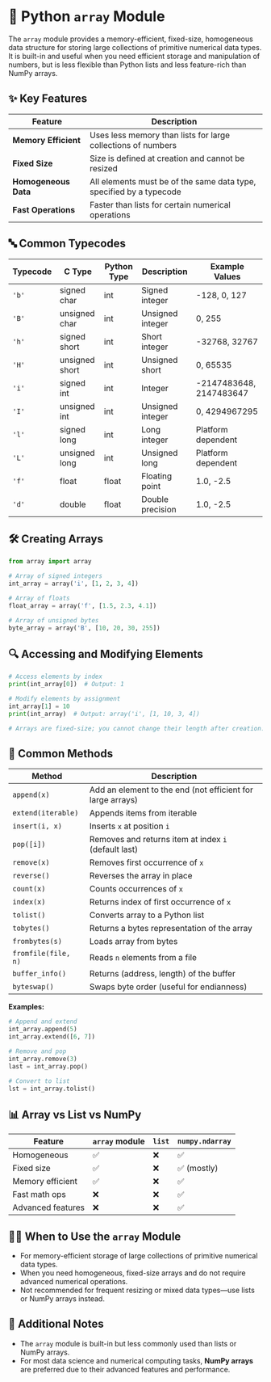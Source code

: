 # 🧮 Python `array` Module

The `array` module provides a memory-efficient, fixed-size, homogeneous data structure for storing large collections of primitive numerical data types. It is built-in and useful when you need efficient storage and manipulation of numbers, but is less flexible than Python lists and less feature-rich than NumPy arrays.

## ✨ Key Features

| Feature             | Description                                                                 |
|---------------------|-----------------------------------------------------------------------------|
| **Memory Efficient**| Uses less memory than lists for large collections of numbers                |
| **Fixed Size**      | Size is defined at creation and cannot be resized                           |
| **Homogeneous Data**| All elements must be of the same data type, specified by a typecode         |
| **Fast Operations** | Faster than lists for certain numerical operations                          |

## 🔤 Common Typecodes

| Typecode | C Type         | Python Type | Description          | Example Values      |
|----------|----------------|-------------|----------------------|---------------------|
| `'b'`    | signed char    | int         | Signed integer       | -128, 0, 127        |
| `'B'`    | unsigned char  | int         | Unsigned integer     | 0, 255              |
| `'h'`    | signed short   | int         | Short integer        | -32768, 32767       |
| `'H'`    | unsigned short | int         | Unsigned short       | 0, 65535            |
| `'i'`    | signed int     | int         | Integer              | -2147483648, 2147483647 |
| `'I'`    | unsigned int   | int         | Unsigned integer     | 0, 4294967295       |
| `'l'`    | signed long    | int         | Long integer         | Platform dependent  |
| `'L'`    | unsigned long  | int         | Unsigned long        | Platform dependent  |
| `'f'`    | float          | float       | Floating point       | 1.0, -2.5           |
| `'d'`    | double         | float       | Double precision     | 1.0, -2.5           |

## 🛠️ Creating Arrays

```python
from array import array

# Array of signed integers
int_array = array('i', [1, 2, 3, 4])

# Array of floats
float_array = array('f', [1.5, 2.3, 4.1])

# Array of unsigned bytes
byte_array = array('B', [10, 20, 30, 255])
```

## 🔍 Accessing and Modifying Elements

```python
# Access elements by index
print(int_array[0])  # Output: 1

# Modify elements by assignment
int_array[1] = 10
print(int_array)  # Output: array('i', [1, 10, 3, 4])

# Arrays are fixed-size; you cannot change their length after creation.
```

## 🧰 Common Methods

| Method                | Description                                              |
|-----------------------|---------------------------------------------------------|
| `append(x)`           | Add an element to the end (not efficient for large arrays) |
| `extend(iterable)`    | Appends items from iterable                             |
| `insert(i, x)`        | Inserts `x` at position `i`                             |
| `pop([i])`            | Removes and returns item at index `i` (default last)    |
| `remove(x)`           | Removes first occurrence of `x`                         |
| `reverse()`           | Reverses the array in place                             |
| `count(x)`            | Counts occurrences of `x`                               |
| `index(x)`            | Returns index of first occurrence of `x`                |
| `tolist()`            | Converts array to a Python list                         |
| `tobytes()`           | Returns a bytes representation of the array             |
| `frombytes(s)`        | Loads array from bytes                                  |
| `fromfile(file, n)`   | Reads `n` elements from a file                          |
| `buffer_info()`       | Returns (address, length) of the buffer                 |
| `byteswap()`          | Swaps byte order (useful for endianness)                |

**Examples:**

```python
# Append and extend
int_array.append(5)
int_array.extend([6, 7])

# Remove and pop
int_array.remove(3)
last = int_array.pop()

# Convert to list
lst = int_array.tolist()
```

## 📊 Array vs List vs NumPy

| Feature          | `array` module | `list`      | `numpy.ndarray` |
|------------------|---------------|-------------|-----------------|
| Homogeneous      | ✅            | ❌          | ✅              |
| Fixed size       | ✅            | ❌          | ✅ (mostly)     |
| Memory efficient | ✅            | ❌          | ✅              |
| Fast math ops    | ❌            | ❌          | ✅              |
| Advanced features| ❌            | ❌          | ✅              |

## 🧑‍💻 When to Use the `array` Module

- For memory-efficient storage of large collections of primitive numerical data types.
- When you need homogeneous, fixed-size arrays and do not require advanced numerical operations.
- Not recommended for frequent resizing or mixed data types—use lists or NumPy arrays instead.

## 📝 Additional Notes

- The `array` module is built-in but less commonly used than lists or NumPy arrays.
- For most data science and numerical computing tasks, **NumPy arrays** are preferred due to their advanced features and performance.
